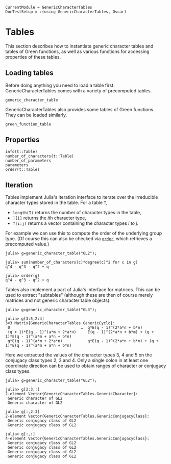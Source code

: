 ```@meta
CurrentModule = GenericCharacterTables
DocTestSetup = :(using GenericCharacterTables, Oscar)
```

# Tables

This section describes how to instantiate generic character tables and tables of Green functions,
as well as various functions for accessing properties of these tables.

## Loading tables

Before doing anything you need to load a table first. GenericCharacterTables comes with a variety of precomputed tables.

```@docs
generic_character_table
```

GenericCharacterTables also provides some tables of Green functions. They can be loaded similarly.

```@docs
green_function_table
```

## Properties

```@docs
info(t::Table)
number_of_characters(t::Table)
number_of_parameters
parameters
order(t::Table)
```

## Iteration

Tables implement Julia's iteration interface to iterate over the irreducible character types
stored in the table. For a table `T`,
- `length(T)` returns the number of character types in the table,
- `T[i]` returns the $i$th character type,
- `T[i:j]` returns a vector containing the character types $i$ to $j$.

For example we can use this to compute the order of the underlying group type.
(Of course this can also be checked via [`order`](@ref), which retrieves a
precomputed value.)
```jldoctest
julia> g=generic_character_table("GL2");

julia> sum(number_of_characters(c)*degree(c)^2 for c in g)
q^4 - q^3 - q^2 + q

julia> order(g)
q^4 - q^3 - q^2 + q
```

Tables also implement a part of Julia's interface for matrices. This can be used
to extract "subtables" (although these are then of course merely matrices
and not generic character table objects).
```jldoctest
julia> g=generic_character_table("GL3");

julia> g[3:5,2:4]
3×3 Matrix{GenericCharacterTables.GenericCyclo}:
 0                               …  q*E(q - 1)^(2*a*n + b*n)
 (q + 1)*E(q - 1)^(a*m + 2*a*n)     E(q - 1)^(2*a*n + b*m) + (q + 1)*E(q - 1)^(a*m + a*n + b*n)
 q*E(q - 1)^(a*m + 2*a*n)           q*E(q - 1)^(2*a*n + b*m) + (q + 1)*E(q - 1)^(a*m + a*n + b*n)

```

Here we extracted the values of the character types 3, 4 and 5 on the conjugacy
class types 2, 3 and 4. Only a single colon in at least one coordinate direction
can be used to obtain ranges of character or conjugacy class types.
```jldoctest
julia> g=generic_character_table("GL2");

julia> g[2:3,:]
2-element Vector{GenericCharacterTables.GenericCharacter}:
 Generic character of GL2
 Generic character of GL2

julia> g[:,2:3]
2-element Vector{GenericCharacterTables.GenericConjugacyClass}:
 Generic conjugacy class of GL2
 Generic conjugacy class of GL2

julia> g[:,:]
4-element Vector{GenericCharacterTables.GenericConjugacyClass}:
 Generic conjugacy class of GL2
 Generic conjugacy class of GL2
 Generic conjugacy class of GL2
 Generic conjugacy class of GL2
```
